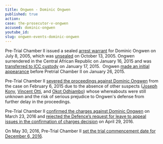 ```yaml
---
title: Ongwen - Dominic Ongwen
published: true
action:
case: the-prosecutor-v-ongwen
accused: dominic-ongwen
youtube_id:
slug: ongwen-events-dominic-ongwen
---
```



Pre-Trial Chamber II issued a sealed [arrest warrant](https://www.icc-cpi.int/Pages/record.aspx?docNo=ICC-02/04-01/05-57) for Dominic Ongwen on July 8, 2005, which was [unsealed](https://www.icc-cpi.int/Pages/record.aspx?docNo=ICC-02/04-01/15-34) on October 13, 2005. Ongwen surrendered in the Central African Republic on January 16, 2015 and was [transferred to ICC custody](https://www.icc-cpi.int/pages/item.aspx?name=pr1084)&nbsp;on January 17, 2015.&nbsp; Ongwen [made an initial appearance](https://www.icc-cpi.int/pages/item.aspx?name=PR1085) before Pretrial Chamber II on January 26, 2015.

Pre-Trial Chamber II [severed the proceedings against Dominic Ongwen](https://www.icc-cpi.int/Pages/record.aspx?docNo=ICC-02/04-01/05-424) from the case on February 6, 2015 due to the absence of other suspects ([Joseph Kony](https://www.aba-icc.org/accused/joseph-kony/), [Vincent Otti](https://www.aba-icc.org/accused/vincent-otti/), and [Okot Odhiambo](https://www.aba-icc.org/accused/okot-odhiambo/)) whose whereabouts were still unknown and the risk of serious prejudice to Ongwen's defense from further delay in the proceedings.&nbsp;

Pre-Trial Chamber II [confirmed the charges against Dominic Ongwen](https://www.icc-cpi.int/Pages/record.aspx?docNo=ICC-02/04-01/15-422-Red)&nbsp;on March 23, 2016 and&nbsp;[rejected the Defence’s request for leave to appeal issues in the confirmation of charges decision](https://www.icc-cpi.int/Pages/record.aspx?docNo=ICC-02/04-01/15-428)&nbsp;on April 29, 2016.

On May 30, 2016, Pre-Trial Chamber II [set the trial commencement date for December 6, 2016](https://www.icc-cpi.int/Pages/record.aspx?docNo=ICC-02/04-01/15-449).